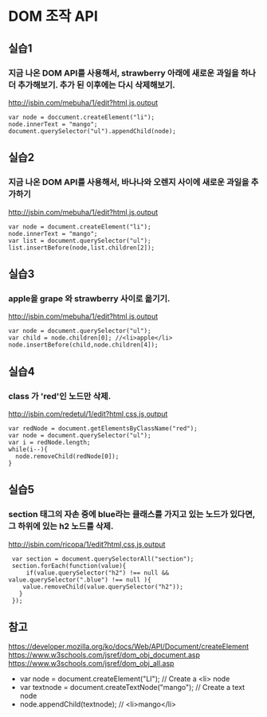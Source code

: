 # DOM 조작 API

## 실습1 
### 지금 나온 DOM API를 사용해서, strawberry 아래에 새로운 과일을 하나 더 추가해보기. 추가 된 이후에는 다시 삭제해보기.
 http://jsbin.com/mebuha/1/edit?html,js,output 
```
var node = doccument.createElement("li");
node.innerText = "mango";
document.querySelector("ul").appendChild(node);
```

## 실습2
### 지금 나온 DOM API를 사용해서, 바나나와 오렌지 사이에 새로운 과일을 추가하기
 http://jsbin.com/mebuha/1/edit?html,js,output
```
var node = document.createElement("li");
node.innerText = "mango";
var list = document.querySelector("ul");
list.insertBefore(node,list.children[2]);
```

## 실습3
### apple을 grape 와 strawberry 사이로 옮기기.
 http://jsbin.com/mebuha/1/edit?html,js,output
```
var node = document.querySelector("ul");
var child = node.children[0]; //<li>apple</li>
node.insertBefore(child,node.children[4]);
```


## 실습4
### class 가 'red'인 노드만 삭제.
 http://jsbin.com/redetul/1/edit?html,css,js,output
```
var redNode = document.getElementsByClassName("red");
var node = document.querySelector("ul");
var i = redNode.length;
while(i--){
  node.removeChild(redNode[0]);
}
```

## 실습5
### section 태그의 자손 중에 blue라는 클래스를 가지고 있는 노드가 있다면, 그 하위에 있는 h2 노드를 삭제.
 http://jsbin.com/ricopa/1/edit?html,css,js,output
```
 var section = document.querySelectorAll("section");
 section.forEach(function(value){
	 if(value.querySelector("h2") !== null && value.querySelector(".blue") !== null ){
    value.removeChild(value.querySelector("h2"));
   }
 });
```

##  참고 
https://developer.mozilla.org/ko/docs/Web/API/Document/createElement
https://www.w3schools.com/jsref/dom_obj_document.asp
https://www.w3schools.com/jsref/dom_obj_all.asp

+ var node = document.createElement("LI"); // Create a \<li> node
+ var textnode = document.createTextNode("mango"); // Create a text node
+ node.appendChild(textnode); // \<li>mango\</li>

